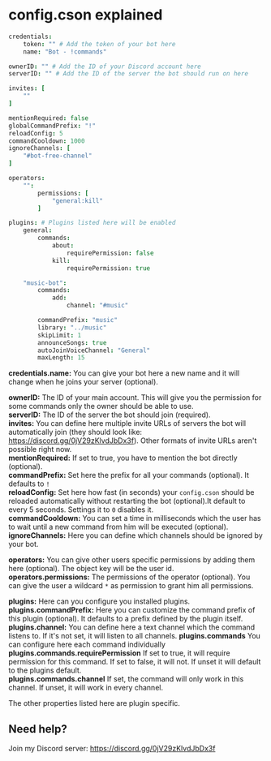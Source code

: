 # config.cson explained

```cson
credentials:
    token: "" # Add the token of your bot here
    name: "Bot - !commands"

ownerID: "" # Add the ID of your Discord account here
serverID: "" # Add the ID of the server the bot should run on here

invites: [
    ""
]

mentionRequired: false
globalCommandPrefix: "!"
reloadConfig: 5
commandCooldown: 1000
ignoreChannels: [
    "#bot-free-channel"
]

operators:
    "":
        permissions: [
            "general:kill"
        ]

plugins: # Plugins listed here will be enabled
    general:
        commands:
            about:
                requirePermission: false
            kill:
                requirePermission: true

    "music-bot":
        commands:
            add:
                channel: "#music"

        commandPrefix: "music"
        library: "../music"
        skipLimit: 1
        announceSongs: true
        autoJoinVoiceChannel: "General"
        maxLength: 15
```

**credentials.name:** You can give your bot here a new name and it will change when he joins your server (optional).  

**ownerID:** The ID of your main account. This will give you the permission for some commands only the owner should be able to use.  
**serverID:** The ID of the server the bot should join (required).  
**invites:** You can define here multiple invite URLs of servers the bot will automatically join (they should look like: https://discord.gg/0jV29zKlvdJbDx3f). Other formats of invite URLs aren't possible right now.  
**mentionRequired:** If set to true, you have to mention the bot directly (optional).  
**commandPrefix:** Set here the prefix for all your commands (optional). It defaults to `!`  
**reloadConfig:** Set here how fast (in seconds) your `config.cson` should be reloaded automatically without restarting the bot (optional).It default to every 5 seconds. Settings it to `0` disables it.  
**commandCooldown:** You can set a time in milliseconds which the user has to wait until a new command from him will be executed (optional).  
**ignoreChannels:** Here you can define which channels should be ignored by your bot.  

**operators:** You can give other users specific permissions by adding them here (optional). The object key will be the user id.  
**operators.permissions:** The permissions of the operator (optional). You can give the user a wildcard `*` as permission to grant him all permissions.  

**plugins:** Here can you configure you installed plugins.  
**plugins.commandPrefix:** Here you can customize the command prefix of this plugin (optional). It defaults to a prefix defined by the plugin itself.  
**plugins.channel:** You can define here a text channel which the command listens to. If it's not set, it will listen to all channels.
**plugins.commands** You can configure here each command individually  
**plugins.commands.requirePermission** If set to true, it will require permission for this command. If set to false, it will not. If unset it will default to the plugins default.  
**plugins.commands.channel** If set, the command will only work in this channel. If unset, it will work in every channel.  

The other properties listed here are plugin specific.

## Need help?
Join my Discord server: https://discord.gg/0jV29zKlvdJbDx3f
